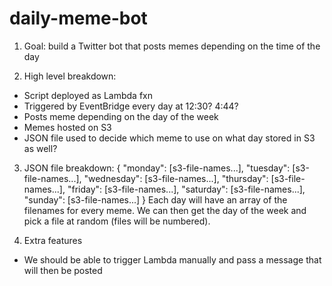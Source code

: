# daily-meme-bot

1. Goal: build a Twitter bot that posts memes depending on the time of the day

2. High level breakdown:
- Script deployed as Lambda fxn
- Triggered by EventBridge every day at 12:30? 4:44?
- Posts meme depending on the day of the week
- Memes hosted on S3
- JSON file used to decide which meme to use on what day stored in S3 as well?

3. JSON file breakdown: 
{
    "monday": [s3-file-names...],
    "tuesday": [s3-file-names...],
    "wednesday": [s3-file-names...],
    "thursday": [s3-file-names...],
    "friday": [s3-file-names...],
    "saturday": [s3-file-names...],
    "sunday": [s3-file-names...]
}
Each day will have an array of the filenames for every meme. We can then get the day 
of the week and pick a file at random (files will be numbered).

4. Extra features
- We should be able to trigger Lambda manually and pass a message that will then be posted